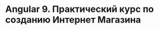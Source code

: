 Angular 9. Практический курс по созданию Интернет Магазина
==========================================================


